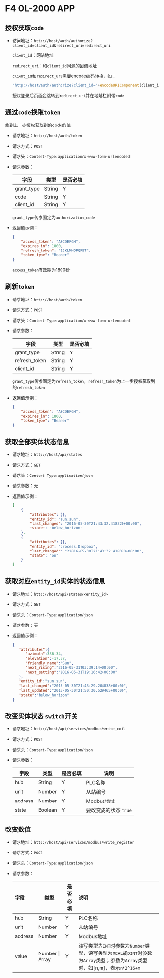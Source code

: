 # F4 OL-2000 APP



## 授权获取`code`

- 访问地址：`http://host/auth/authorize?client_id=client_id&redirect_uri=redirect_uri`

  `client_id`：网站地址

  `redirect_uri`：和`client_id`同源的回调地址

  `client_id`和`redirect_uri`需要encode编码转换，如：

  ```javascript
  "http://host/auth/authorize?client_id="+encodeURIComponent(client_id)+"&redirect_uri="+encodeURIComponent(redirect_uri)
  ```

  授权登录后页面会跳转到`redirect_uri`并在地址栏附带`code`

## 通过`code`换取`token`

拿到上一步授权获取到的code的值

- 请求地址：`http://host/auth/token`

- 请求方式：`POST`

- 请求头：`Content-Type:application/x-www-form-urlencoded`

- 请求参数：

  | 字段       | 类型   | 是否必填 |
  | ---------- | ------ | -------- |
  | grant_type | String | Y        |
  | code       | String | Y        |
  | client_id  | String | Y        |

  `grant_type`传参固定为`authorization_code`

- 返回值示例：

  ```json
  {
      "access_token": "ABCDEFGH",
      "expires_in": 1800,
      "refresh_token": "IJKLMNOPQRST",
      "token_type": "Bearer"
  }
  ```

  `access_token`有效期为1800秒

## 刷新`token`

- 请求地址：`http://host/auth/token`

- 请求方式：`POST`

- 请求头：`Content-Type:application/x-www-form-urlencoded`

- 请求参数：

  | 字段          | 类型   | 是否必填 |
  | ------------- | ------ | -------- |
  | grant_type    | String | Y        |
  | refresh_token | String | Y        |
  | client_id     | String | Y        |

  `grant_type`传参固定为`refresh_token`，`refresh_token`为上一步授权获取到的`refresh_token`

  

- 返回值示例：

  ```json
  {
      "access_token": "ABCDEFGH",
      "expires_in": 1800,
      "token_type": "Bearer"
  }
  ```

## 获取全部实体状态信息

- 请求地址：`http://host/api/states`

- 请求方式：`GET`

- 请求头：`Content-Type:application/json`

- 请求参数：无

- 返回值示例：

  ```json
  [
      {
          "attributes": {},
          "entity_id": "sun.sun",
          "last_changed": "2016-05-30T21:43:32.418320+00:00",
          "state": "below_horizon"
      },
      {
          "attributes": {},
          "entity_id": "process.Dropbox",
          "last_changed": "22016-05-30T21:43:32.418320+00:00",
          "state": "on"
      }
  ]
  ```

## 获取对应`entity_id`实体的状态信息

- 请求地址：`http://host/api/states/<entity_id>`

- 请求方式：`GET`

- 请求头：`Content-Type:application/json`

- 请求参数：无

- 返回值示例：

  ```json
  {
     "attributes":{
        "azimuth":336.34,
        "elevation":-17.67,
        "friendly_name":"Sun",
        "next_rising":"2016-05-31T03:39:14+00:00",
        "next_setting":"2016-05-31T19:16:42+00:00"
     },
     "entity_id":"sun.sun",
     "last_changed":"2016-05-30T21:43:29.204838+00:00",
     "last_updated":"2016-05-30T21:50:30.529465+00:00",
     "state":"below_horizon"
  }
  ```

## 改变实体状态     `switch`开关

- 请求地址：`http://host/api/services/modbus/write_coil`

- 请求方式：`POST`

- 请求头：`Content-Type:application/json`

- 请求参数：

  | 字段    | 类型    | 是否必填 | 说明                            |
  | ------- | ------- | -------- | ------------------------------- |
  | hub     | String  | Y        | PLC名称 |
  | unit    | Number  | Y        | 从站编号 |
  | address | Number  | Y        | Modbus地址                      |
  | state   | Boolean | Y        | 要改变成的状态 `true` |

## 改变数值 

- 请求地址：`http://host/api/services/modbus/write_register`

- 请求方式：`POST`

- 请求头：`Content-Type:application/json`

- 请求参数：

  | 字段    | 类型            | 是否必填 | 说明                                                         |
  | :------ | --------------- | -------- | :----------------------------------------------------------- |
  | hub     | String          | Y        | PLC名称                                                      |
  | unit    | Number          | Y        | 从站编号                                                     |
  | address | Number          | Y        | Modbus地址                                                   |
  | value   | Number \| Array | Y        | 读写类型为`INT`时参数为`Number`类型，读写类型为`REAL`或`DINT`时参数为`Array`类型；参数为`Array`类型时，如[n,m]，表示`n*2^16+m` |

